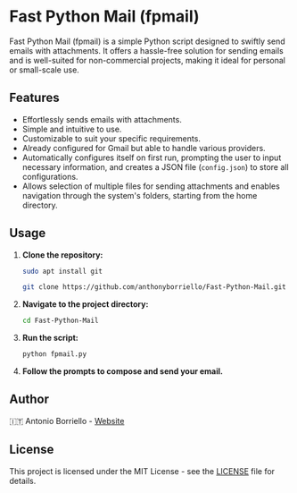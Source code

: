 # Fast Python Mail (fpmail)

Fast Python Mail (fpmail) is a simple Python script designed to swiftly send emails with attachments. It offers a hassle-free solution for sending emails and is well-suited for non-commercial projects, making it ideal for personal or small-scale use.

## Features

- Effortlessly sends emails with attachments.
- Simple and intuitive to use.
- Customizable to suit your specific requirements.
-  Already configured for Gmail but able to handle various providers.
- Automatically configures itself on first run, prompting the user to input necessary information, and creates a JSON file (`config.json`) to store all configurations.
- Allows selection of multiple files for sending attachments and enables navigation through the system's folders, starting from the home directory.

## Usage

1. **Clone the repository:**
    ```bash
    sudo apt install git
    ```
    ```bash
    git clone https://github.com/anthonyborriello/Fast-Python-Mail.git
    ```

2. **Navigate to the project directory:**
    ```bash
    cd Fast-Python-Mail
    ```

4. **Run the script:**
    ```bash
    python fpmail.py
    ```

5. **Follow the prompts to compose and send your email.**

## Author

🇮🇹   Antonio Borriello - [Website](https://antonioborriello.wordpress.com)

## License

This project is licensed under the MIT License - see the [LICENSE](LICENSE) file for details.
